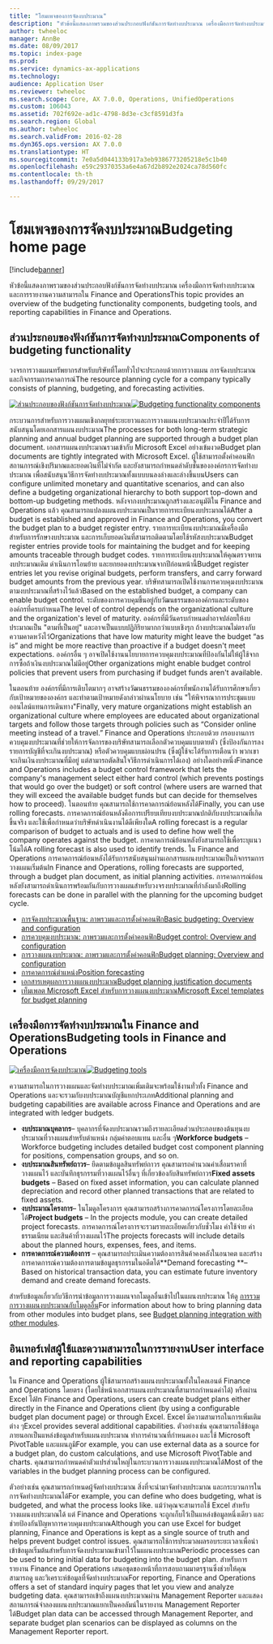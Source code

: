 ```yaml
---
title: "โฮมเพจของการจัดงบประมาณ"
description: "หัวข้อนี้แสดงภาพรวมของส่วนประกอบฟังก์ชันการจัดทำงบประมาณ เครื่องมือการจัดทำงบประมาณ และการรายงานความสามารถใน Microsoft Dynamics 365 for Finance and Operations, Enterprise edition"
author: twheeloc
manager: AnnBe
ms.date: 08/09/2017
ms.topic: index-page
ms.prod: 
ms.service: dynamics-ax-applications
ms.technology: 
audience: Application User
ms.reviewer: twheeloc
ms.search.scope: Core, AX 7.0.0, Operations, UnifiedOperations
ms.custom: 106043
ms.assetid: 702f692e-ad1c-4798-8d3e-c3cf8591d3fa
ms.search.region: Global
ms.author: twheeloc
ms.search.validFrom: 2016-02-28
ms.dyn365.ops.version: AX 7.0.0
ms.translationtype: HT
ms.sourcegitcommit: 7e0a5d044133b917a3eb9386773205218e5c1b40
ms.openlocfilehash: e59c29370353a6e4a67d2b892e2024ca78d560fc
ms.contentlocale: th-th
ms.lasthandoff: 09/29/2017

---
```


# <a name="budgeting-home-page"></a><span data-ttu-id="e9f40-103">โฮมเพจของการจัดงบประมาณ</span><span class="sxs-lookup"><span data-stu-id="e9f40-103">Budgeting home page</span></span>

[!include[banner](../includes/banner.md)]


<span data-ttu-id="e9f40-104">หัวข้อนี้แสดงภาพรวมของส่วนประกอบฟังก์ชันการจัดทำงบประมาณ เครื่องมือการจัดทำงบประมาณ และการรายงานความสามารถใน Finance and Operations</span><span class="sxs-lookup"><span data-stu-id="e9f40-104">This topic provides an overview of the budgeting functionality components, budgeting tools, and reporting capabilities in Finance and Operations.</span></span> 

<a name="components-of-budgeting-functionality"></a><span data-ttu-id="e9f40-105">ส่วนประกอบของฟังก์ชันการจัดทำงบประมาณ</span><span class="sxs-lookup"><span data-stu-id="e9f40-105">Components of budgeting functionality</span></span>
-------------------------------------

<span data-ttu-id="e9f40-106">วงจรการวางแผนทรัพยากรสำหรับบริษัทที่โดยทั่วไปจะประกอบด้วยการวางแผน การจัดงบประมาณ และกิจกรรมการคาดการณ์</span><span class="sxs-lookup"><span data-stu-id="e9f40-106">The resource planning cycle for a company typically consists of planning, budgeting, and forecasting activities.</span></span>

<span data-ttu-id="e9f40-107">[![ส่วนประกอบของฟังก์ชันการจัดทำงบประมาณ](./media/budgeting-functionality-components.jpg)](./media/budgeting-functionality-components.jpg)</span><span class="sxs-lookup"><span data-stu-id="e9f40-107">[![Budgeting functionality components](./media/budgeting-functionality-components.jpg)](./media/budgeting-functionality-components.jpg)</span></span>

<span data-ttu-id="e9f40-108">กระบวนการสำหรับการวางแผนเชิงกลยุทธ์ระยะยาวและการวางแผนงบประมาณประจำปีได้รับการสนับสนุนโดยเอกสารแผนงบประมาณ</span><span class="sxs-lookup"><span data-stu-id="e9f40-108">The processes for both long-term strategic planning and annual budget planning are supported through a budget plan document.</span></span> <span data-ttu-id="e9f40-109">เอกสารแผนงบประมาณรวมเข้ากับ Microsoft Excel อย่างเข้มงวด</span><span class="sxs-lookup"><span data-stu-id="e9f40-109">Budget plan documents are tightly integrated with Microsoft Excel.</span></span> <span data-ttu-id="e9f40-110">ผู้ใช้สามารถตั้งค่าคอนฟิกสถานการณ์เชิงปริมาณและยอดเงินที่ไม่จำกัด และยังสามารถกำหนดลำดับชั้นขององค์กรการจัดทำงบประมาณ เพื่อสนับสนุนวิธีการจัดทำงบประมาณทั้งแบบบนลงล่างและล่างขึ้นบน</span><span class="sxs-lookup"><span data-stu-id="e9f40-110">Users can configure unlimited monetary and quantitative scenarios, and can also define a budgeting organizational hierarchy to both support top-down and bottom-up budgeting methods.</span></span> <span data-ttu-id="e9f40-111">หลังจากงบประมาณถูกสร้างและอนุมัติใน Finance and Operations แล้ว คุณสามารถแปลงแผนงบประมาณเป็นรายการทะเบียนงบประมาณได้</span><span class="sxs-lookup"><span data-stu-id="e9f40-111">After a budget is established and approved in Finance and Operations, you convert the budget plan to a budget register entry.</span></span> <span data-ttu-id="e9f40-112">รายการทะเบียนงบประมาณมีเครื่องมือสำหรับการรักษางบประมาณ และการเก็บยอดเงินที่สามารถติดตามโดยใช้รหัสงบประมาณ</span><span class="sxs-lookup"><span data-stu-id="e9f40-112">Budget register entries provide tools for maintaining the budget and for keeping amounts traceable through budget codes.</span></span> <span data-ttu-id="e9f40-113">รายการทะเบียนงบประมาณให้คุณตรวจทานงบประมาณเดิม ดำเนินการโอนย้าย และยกยอดงบประมาณจากปีก่อนหน้านี้</span><span class="sxs-lookup"><span data-stu-id="e9f40-113">Budget register entries let you revise original budgets, perform transfers, and carry forward budget amounts from the previous year.</span></span> <span data-ttu-id="e9f40-114">บริษัทสามารถเปิดใช้งานการควบคุมงบประมาณตามงบประมาณที่สร้างไว้แล้ว</span><span class="sxs-lookup"><span data-stu-id="e9f40-114">Based on the established budget, a company can enable budget control.</span></span> <span data-ttu-id="e9f40-115">ระดับของการควบคุมขึ้นอยู่กับวัฒนธรรมขององค์กรและระดับขององค์กรที่ครบกำหนด</span><span class="sxs-lookup"><span data-stu-id="e9f40-115">The level of control depends on the organizational culture and the organization's level of maturity.</span></span> <span data-ttu-id="e9f40-116">องค์กรที่มีวันครบกำหนดต่ำอาจปล่อยให้งบประมาณเป็น "ตามที่เป็นอยู่" และอาจเป็นแบบปฏิกิริยามากกว่าแบบเชิงรุก ถ้างบประมาณไม่ตรงกับความคาดหวังไว้</span><span class="sxs-lookup"><span data-stu-id="e9f40-116">Organizations that have low maturity might leave the budget “as is” and might be more reactive than proactive if a budget doesn't meet expectations.</span></span> <span data-ttu-id="e9f40-117">องค์กรอื่น ๆ อาจเปิดใช้งานนโยบายการควบคุมงบประมาณที่ป้องกันไม่ให้ผู้ใช้จากการซื้อถ้าเงินงบประมาณไม่มีอยู่</span><span class="sxs-lookup"><span data-stu-id="e9f40-117">Other organizations might enable budget control policies that prevent users from purchasing if budget funds aren't available.</span></span>

<span data-ttu-id="e9f40-118">ในตอนท้าย องค์กรที่มีการเติบโตมากๆ อาจสร้างวัฒนธรรมขององค์กรที่พนักงานได้รับการศึกษาเกี่ยวกับเป้าหมายขององค์กร และทำตามเป้าหมายดังกล่าวผ่านนโยบาย เช่น "ให้พิจารณาการประชุมแบบออนไลน์แทนการเดินทาง"</span><span class="sxs-lookup"><span data-stu-id="e9f40-118">Finally, very mature organizations might establish an organizational culture where employees are educated about organizational targets and follow those targets through policies such as “Consider online meeting instead of a travel.”</span></span> <span data-ttu-id="e9f40-119">Finance and Operations ประกอบด้วย กรอบงานการควบคุมงบประมาณที่ช่วยให้การจัดการของบริษัทสามารถเลือกตัวควบคุมแบบตายตัว (ซึ่งป้องกันการลงรายการบัญชีที่จะเกินงบประมาณ) หรือตัวควบคุมแบบผ่อนปรน (ซึ่งผู้ใช้จะได้รับการเตือนว่า พวกเขาจะเกินเงินงบประมาณที่มีอยู่ แต่สามารถตัดสินใจวิธีการดำเนินการได้เอง) อย่างใดอย่างหนึ่ง</span><span class="sxs-lookup"><span data-stu-id="e9f40-119">Finance and Operations includes a budget control framework that lets the company's management select either hard control (which prevents postings that would go over the budget) or soft control (where users are warned that they will exceed the available budget funds but can decide for themselves how to proceed).</span></span> <span data-ttu-id="e9f40-120">ในตอนท้าย คุณสามารถใช้การคาดการณ์ย้อนหลังได้</span><span class="sxs-lookup"><span data-stu-id="e9f40-120">Finally, you can use rolling forecasts.</span></span> <span data-ttu-id="e9f40-121">การคาดการณ์ย้อนหลังคือการเปรียบเทียบงบประมาณปกติกับงบประมาณที่เกิดขึ้นจริง และใช้เพื่อกำหนดว่าบริษัทดำเนินงานได้ดีเพียงใด</span><span class="sxs-lookup"><span data-stu-id="e9f40-121">A rolling forecast is a regular comparison of budget to actuals and is used to define how well the company operates against the budget.</span></span> <span data-ttu-id="e9f40-122">การคาดการณ์ย้อนหลังยังสามารถใช้เพื่อระบุแนวโน้มได้</span><span class="sxs-lookup"><span data-stu-id="e9f40-122">A rolling forecast is also used to identify trends.</span></span> <span data-ttu-id="e9f40-123">ใน Finance and Operations การคาดการณ์ย้อนหลังได้รับการสนับสนุนผ่านเอกสารแผนงบประมาณเป็นกิจกรรมการวางแผนเริ่มต้น</span><span class="sxs-lookup"><span data-stu-id="e9f40-123">In Finance and Operations, rolling forecasts are supported, through a budget plan document, as initial planning activities.</span></span> <span data-ttu-id="e9f40-124">การคาดการณ์ย้อนหลังยังสามารถดำเนินการพร้อมกันกับการวางแผนสำหรับวงจรงบประมาณที่กำลังมาถึง</span><span class="sxs-lookup"><span data-stu-id="e9f40-124">Rolling forecasts can be done in parallel with the planning for the upcoming budget cycle.</span></span>

-   [<span data-ttu-id="e9f40-125">การจัดงบประมาณพื้นฐาน: ภาพรวมและการตั้งค่าคอนฟิก</span><span class="sxs-lookup"><span data-stu-id="e9f40-125">Basic budgeting: Overview and configuration</span></span>](basic-budgeting-overview-configuration.md)
-   [<span data-ttu-id="e9f40-126">การควบคุมงบประมาณ: ภาพรวมและการตั้งค่าคอนฟิก</span><span class="sxs-lookup"><span data-stu-id="e9f40-126">Budget control: Overview and configuration</span></span>](budget-control-overview-configuration.md)
-   [<span data-ttu-id="e9f40-127">การวางแผนงบประมาณ: ภาพรวมและการตั้งค่าคอนฟิก</span><span class="sxs-lookup"><span data-stu-id="e9f40-127">Budget planning: Overview and configuration</span></span>](budget-planning-overview-configuration.md)
-   [<span data-ttu-id="e9f40-128">การคาดการณ์ตำแหน่ง</span><span class="sxs-lookup"><span data-stu-id="e9f40-128">Position forecasting</span></span>](position-forecasting.md)
-   [<span data-ttu-id="e9f40-129">เอกสารเหตุผลการวางแผนงบประมาณ</span><span class="sxs-lookup"><span data-stu-id="e9f40-129">Budget planning justification documents</span></span>](budget-planning-justification-docs.md)
-   [<span data-ttu-id="e9f40-130">เท็มเพลต Microsoft Excel สำหรับการวางแผนงบประมาณ</span><span class="sxs-lookup"><span data-stu-id="e9f40-130">Microsoft Excel templates for budget planning</span></span>](budget-planning-excel-templates.md)

## <a name="budgeting-tools-in-finance-and-operations"></a><span data-ttu-id="e9f40-131">เครื่องมือการจัดทำงบประมาณใน Finance and Operations</span><span class="sxs-lookup"><span data-stu-id="e9f40-131">Budgeting tools in Finance and Operations</span></span>
<span data-ttu-id="e9f40-132">[![เครื่องมือการจัดงบประมาณ](./media/budgeting-tools.jpg)](./media/budgeting-tools.jpg)</span><span class="sxs-lookup"><span data-stu-id="e9f40-132">[![Budgeting tools](./media/budgeting-tools.jpg)](./media/budgeting-tools.jpg)</span></span> 

<span data-ttu-id="e9f40-133">ความสามารถในการวางแผนและจัดทำงบประมาณเพิ่มเติมจะพร้อมใช้งานทั่วทั้ง Finance and Operations และจะรวมกับงบประมาณบัญชีแยกประเภท</span><span class="sxs-lookup"><span data-stu-id="e9f40-133">Additional planning and budgeting capabilities are available across Finance and Operations and are integrated with ledger budgets.</span></span>

-   <span data-ttu-id="e9f40-134">**งบประมาณบุคลากร**– บุคลากรที่จัดงบประมาณรวมถึงรายละเอียดส่วนประกอบของต้นทุนงบประมาณที่วางแผนสำหรับตำแหน่ง กลุ่มค่าตอบแทน และอื่น ๆ</span><span class="sxs-lookup"><span data-stu-id="e9f40-134">**Workforce budgets** – Workforce budgeting includes detailed budget cost component planning for positions, compensation groups, and so on.</span></span>
-   <span data-ttu-id="e9f40-135">**งบประมาณสินทรัพย์ถาวร**– ยึดตามข้อมูลสินทรัพย์ถาวร คุณสามารถคำนวณค่าเสื่อมราคาที่วางแผนไว้ และบันทึกธุรกรรมที่วางแผนไว้อื่นๆ ที่เกี่ยวข้องกับสินทรัพย์ถาวร</span><span class="sxs-lookup"><span data-stu-id="e9f40-135">**Fixed assets budgets** – Based on fixed asset information, you can calculate planned depreciation and record other planned transactions that are related to fixed assets.</span></span>
-   <span data-ttu-id="e9f40-136">**งบประมาณโครงการ**– ในโมดูลโครงการ คุณสามารถสร้างการคาดการณ์โครงการโดยละเอียดได้</span><span class="sxs-lookup"><span data-stu-id="e9f40-136">**Project budgets** – In the projects module, you can create detailed project forecasts.</span></span> <span data-ttu-id="e9f40-137">การคาดการณ์โครงการจะรวมรายละเอียดเกี่ยวกับชั่วโมง ค่าใช้จ่าย ค่าธรรมเนียม และสินค้าที่วางแผนไว้</span><span class="sxs-lookup"><span data-stu-id="e9f40-137">The projects forecasts will include details about the planned hours, expenses, fees, and items.</span></span>
-   <span data-ttu-id="e9f40-138">**การคาดการณ์ความต้องการ** – คุณสามารถประเมินความต้องการสินค้าคงคลังในอนาคต และสร้างการคาดการณ์ความต้องการตามข้อมูลธุรกรรมในอดีตได้</span><span class="sxs-lookup"><span data-stu-id="e9f40-138">**Demand forecasting **– Based on historical transaction data, you can estimate future inventory demand and create demand forecasts.</span></span>

<span data-ttu-id="e9f40-139">สำหรับข้อมูลเกี่ยวกับวิธีการนำข้อมูลการวางแผนจากโมดูลอื่นเข้าไปในแผนงบประมาณ ให้ดู [การรวมการวางแผนงบประมาณกับโมดูลอื่น](budget-planning-integration-other-modules.md)</span><span class="sxs-lookup"><span data-stu-id="e9f40-139">For information about how to bring planning data from other modules into budget plans, see [Budget planning integration with other modules](budget-planning-integration-other-modules.md).</span></span>

## <a name="user-interface-and-reporting-capabilities"></a><span data-ttu-id="e9f40-140">อินเทอร์เฟสผู้ใช้และความสามารถในการรายงาน</span><span class="sxs-lookup"><span data-stu-id="e9f40-140">User interface and reporting capabilities</span></span>
<span data-ttu-id="e9f40-141">ใน Finance and Operations ผู้ใช้สามารถสร้างแผนงบประมาณทั้งในไคลเอนต์ Finance and Operations โดยตรง (โดยใช้หน้าเอกสารแผนงบประมาณที่สามารถกำหนดค่าได้) หรือผ่าน Excel ได้</span><span class="sxs-lookup"><span data-stu-id="e9f40-141">In Finance and Operations, users can create budget plans either directly in the Finance and Operations client (by using a configurable budget plan document page) or through Excel.</span></span> <span data-ttu-id="e9f40-142">Excel มีความสามารถในการเพิ่มเติมต่าง ๆ</span><span class="sxs-lookup"><span data-stu-id="e9f40-142">Excel provides several additional capabilities.</span></span> <span data-ttu-id="e9f40-143">ตัวอย่างเช่น คุณสามารถใช้ข้อมูลภายนอกเป็นแหล่งข้อมูลสำหรับแผนงบประมาณ ทำการคำนวณที่กำหนดเอง และใช้ Microsoft PivotTable และแผนภูมิ</span><span class="sxs-lookup"><span data-stu-id="e9f40-143">For example, you can use external data as a source for a budget plan, do custom calculations, and use Microsoft PivotTable and charts.</span></span> <span data-ttu-id="e9f40-144">คุณสามารถกำหนดค่าตัวแปรส่วนใหญ่ในกระบวนการวางแผนงบประมาณได้</span><span class="sxs-lookup"><span data-stu-id="e9f40-144">Most of the variables in the budget planning process can be configured.</span></span> 

<span data-ttu-id="e9f40-145">ตัวอย่างเช่น คุณสามารถกำหนดผู้จัดทำงบประมาณ สิ่งที่จะนำมาจัดทำงบประมาณ และกระบวนการในการจัดทำงบประมาณได้</span><span class="sxs-lookup"><span data-stu-id="e9f40-145">For example, you can define who does budgeting, what is budgeted, and what the process looks like.</span></span> <span data-ttu-id="e9f40-146">แม้ว่าคุณจะสามารถใช้ Excel สำหรับวางแผนงบประมาณได้ แต่ Finance and Operations จะถูกเก็บไว้เป็นแหล่งข้อมูลหนึ่งเดียว และช่วยป้องกันปัญหาการควบคุมงบประมาณ</span><span class="sxs-lookup"><span data-stu-id="e9f40-146">Although you can use Excel for budget planning, Finance and Operations is kept as a single source of truth and helps prevent budget control issues.</span></span> <span data-ttu-id="e9f40-147">คุณสามารถใช้การประมวลผลรอบระยะเวลาเพื่อนำเข้าข้อมูลเริ่มต้นสำหรับการจัดงบประมาณเข้ามาไว้ในแผนงบประมาณ</span><span class="sxs-lookup"><span data-stu-id="e9f40-147">Periodic processes can be used to bring initial data for budgeting into the budget plan.</span></span> <span data-ttu-id="e9f40-148">สำหรับการรายงาน Finance and Operations เสนอชุดของหน้าที่การสอบถามมาตรฐานซึ่งช่วยให้คุณสามารถดู และวิเคราะห์ข้อมูลที่จัดทำงบประมาณ</span><span class="sxs-lookup"><span data-stu-id="e9f40-148">For reporting, Finance and Operations offers a set of standard inquiry pages that let you view and analyze budgeting data.</span></span> <span data-ttu-id="e9f40-149">คุณสามารถเข้าถึงแผนงบประมาณผ่าน Management Reporter และแสดงสถานการณ์จำลองแผนงบประมาณแยกเป็นคอลัมน์ในรายงาน Management Reporter ได้</span><span class="sxs-lookup"><span data-stu-id="e9f40-149">Budget plan data can be accessed through Management Reporter, and separate budget plan scenarios can be displayed as columns on the Management Reporter report.</span></span>







